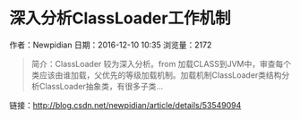# 深入分析ClassLoader工作机制
作者：Newpidian
日期：2016-12-10 10:35
浏览量：2172
> 简介：ClassLoader 较为深入分析。from 加载CLASS到JVM中，审查每个类应该由谁加载，父优先的等级加载机制。加载机制ClassLoader类结构分析ClassLoader抽象类，有很多子类...

 链接：http://blog.csdn.net/newpidian/article/details/53549094
